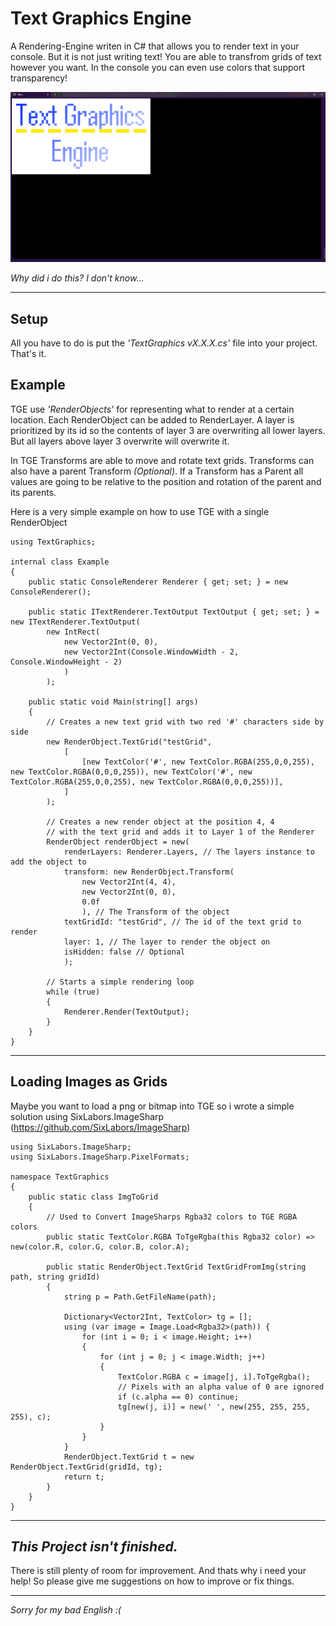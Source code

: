 

# Text Graphics Engine
A Rendering-Engine writen in C# that allows you to render text in your console.
But it is not just writing text! You are able to transfrom grids of text however you want.
In the console you can even use colors that support transparency!

![Example Image inside the Console](https://github.com/Mathias2246/Text-Graphics-Engine/blob/master/example.png)

*Why did i do this? I don't know...*

***
## Setup
All you have to do is put the *'TextGraphics vX.X.X.cs'* file into your project.
That's it.

## Example
TGE use *'RenderObjects'* for representing what to render at a certain location.
Each RenderObject can be added to RenderLayer.
A layer is prioritized by its id so the contents of layer 3 are overwriting all lower layers.
But all layers above layer 3 overwrite will overwrite it.

In TGE Transforms are able to move and rotate text grids.
Transforms can also have a parent Transform *(Optional)*.
If a Transform has a Parent all values are going to be relative to the position and rotation
of the parent and its parents.

Here is a very simple example on how to use TGE with a single RenderObject


    using TextGraphics;
    
    internal class Example
    {
	    public static ConsoleRenderer Renderer { get; set; } = new ConsoleRenderer();

	    public static ITextRenderer.TextOutput TextOutput { get; set; } = new ITextRenderer.TextOutput(
	        new IntRect(
	            new Vector2Int(0, 0),
	            new Vector2Int(Console.WindowWidth - 2, Console.WindowHeight - 2)
	            )
	        );

	    public static void Main(string[] args)
	    {
	        // Creates a new text grid with two red '#' characters side by side
	        new RenderObject.TextGrid("testGrid", 
	            [
	                [new TextColor('#', new TextColor.RGBA(255,0,0,255), new TextColor.RGBA(0,0,0,255)), new TextColor('#', new TextColor.RGBA(255,0,0,255), new TextColor.RGBA(0,0,0,255))],
	            ]
	        );

	        // Creates a new render object at the position 4, 4
	        // with the text grid and adds it to Layer 1 of the Renderer
	        RenderObject renderObject = new(
	            renderLayers: Renderer.Layers, // The layers instance to add the object to
	            transform: new RenderObject.Transform(
	                new Vector2Int(4, 4),
	                new Vector2Int(0, 0),
	                0.0f
	                ), // The Transform of the object
	            textGridId: "testGrid", // The id of the text grid to render
	            layer: 1, // The layer to render the object on
	            isHidden: false // Optional
	            );

	        // Starts a simple rendering loop
	        while (true)
	        {
	            Renderer.Render(TextOutput);
	        }
	    }
    }


***
## Loading Images as Grids
Maybe you want to load a png or bitmap into TGE so i wrote a simple solution using SixLabors.ImageSharp (https://github.com/SixLabors/ImageSharp)

    using SixLabors.ImageSharp;
    using SixLabors.ImageSharp.PixelFormats;
    
    namespace TextGraphics
    {
        public static class ImgToGrid
        {
	        // Used to Convert ImageSharps Rgba32 colors to TGE RGBA colors
            public static TextColor.RGBA ToTgeRgba(this Rgba32 color) => new(color.R, color.G, color.B, color.A);
    
            public static RenderObject.TextGrid TextGridFromImg(string path, string gridId)
            {
                string p = Path.GetFileName(path);
    
                Dictionary<Vector2Int, TextColor> tg = [];
                using (var image = Image.Load<Rgba32>(path)) {
                    for (int i = 0; i < image.Height; i++)
                    {
                        for (int j = 0; j < image.Width; j++)
                        {
                            TextColor.RGBA c = image[j, i].ToTgeRgba();
                            // Pixels with an alpha value of 0 are ignored
                            if (c.alpha == 0) continue;
                            tg[new(j, i)] = new(' ', new(255, 255, 255, 255), c);
                        }
                    }
                }
                RenderObject.TextGrid t = new RenderObject.TextGrid(gridId, tg);
                return t;
            }
        }
    }


***


## ***This Project isn't finished.***

There is still plenty of room for improvement. And thats why i need your help!
So please give me suggestions on how to improve or fix things.
***
*Sorry for my bad English :(*
